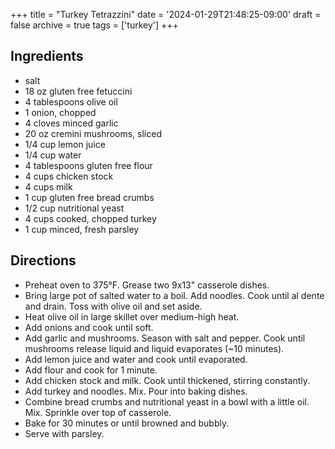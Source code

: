 +++
title = "Turkey Tetrazzini"
date = '2024-01-29T21:48:25-09:00'
draft = false
archive = true
tags = ['turkey']
+++

## Ingredients
* salt
* 18 oz gluten free fetuccini
* 4 tablespoons olive oil
* 1 onion, chopped
* 4 cloves minced garlic
* 20 oz cremini mushrooms, sliced
* 1/4 cup lemon juice
* 1/4 cup water
* 4 tablespoons gluten free flour
* 4 cups chicken stock
* 4 cups milk
* 1 cup gluten free bread crumbs
* 1/2 cup nutritional yeast
* 4 cups cooked, chopped turkey
* 1 cup minced, fresh parsley

## Directions
* Preheat oven to 375°F. Grease two 9x13" casserole dishes.
* Bring large pot of salted water to a boil. Add noodles. Cook until al dente and drain. Toss with olive oil and set aside.
* Heat olive oil in large skillet over medium-high heat.
* Add onions and cook until soft.
* Add garlic and mushrooms. Season with salt and pepper. Cook until mushrooms release liquid and liquid evaporates (~10 minutes).
* Add lemon juice and water and cook until evaporated.
* Add flour and cook for 1 minute.
* Add chicken stock and milk. Cook until thickened, stirring constantly.
* Add turkey and noodles. Mix. Pour into baking dishes.
* Combine bread crumbs and nutritional yeast in a bowl with a little oil. Mix. Sprinkle over top of casserole.
* Bake for 30 minutes or until browned and bubbly.
* Serve with parsley.
